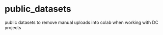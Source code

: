 # public_datasets
public datasets to remove manual uploads into colab when working with DC projects
